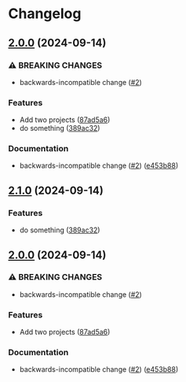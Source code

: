 # Changelog

## [2.0.0](https://github.com/LiptonB/releaseplease-test/compare/action1-v1.0.0...action1-v2.0.0) (2024-09-14)


### ⚠ BREAKING CHANGES

* backwards-incompatible change ([#2](https://github.com/LiptonB/releaseplease-test/issues/2))

### Features

* Add two projects ([87ad5a6](https://github.com/LiptonB/releaseplease-test/commit/87ad5a6ea351d5c2001cb0d16b6c4d79a5b63c23))
* do something ([389ac32](https://github.com/LiptonB/releaseplease-test/commit/389ac323a2d5c6d243409e0f523d3cb7d3dbff49))


### Documentation

* backwards-incompatible change ([#2](https://github.com/LiptonB/releaseplease-test/issues/2)) ([e453b88](https://github.com/LiptonB/releaseplease-test/commit/e453b88118eb60f3fbaaf32ec966b1c3ccb30d0c))

## [2.1.0](https://github.com/LiptonB/releaseplease-test/compare/v2.0.0...v2.1.0) (2024-09-14)


### Features

* do something ([389ac32](https://github.com/LiptonB/releaseplease-test/commit/389ac323a2d5c6d243409e0f523d3cb7d3dbff49))

## [2.0.0](https://github.com/LiptonB/releaseplease-test/compare/v1.0.0...v2.0.0) (2024-09-14)


### ⚠ BREAKING CHANGES

* backwards-incompatible change ([#2](https://github.com/LiptonB/releaseplease-test/issues/2))

### Features

* Add two projects ([87ad5a6](https://github.com/LiptonB/releaseplease-test/commit/87ad5a6ea351d5c2001cb0d16b6c4d79a5b63c23))


### Documentation

* backwards-incompatible change ([#2](https://github.com/LiptonB/releaseplease-test/issues/2)) ([e453b88](https://github.com/LiptonB/releaseplease-test/commit/e453b88118eb60f3fbaaf32ec966b1c3ccb30d0c))
